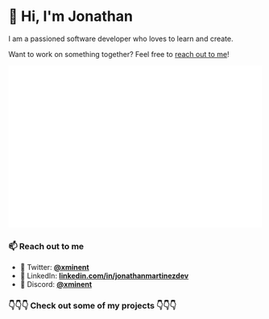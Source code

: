 # 👋 Hi, I'm Jonathan

I am a passioned software developer who loves to learn and create.

Want to work on something together? Feel free to [reach out to me](#-reach-out-to-me)!

<picture>
  <img src="/github-metrics.svg" alt="Metrics">
</picture>

### 📫 Reach out to me

- 🐥 Twitter: [**@xminent**](https://twitter.com/xminent)
- 🔗 LinkedIn: [**linkedin.com/in/jonathanmartinezdev**](https://www.linkedin.com/in/jonathanmartinezdev/)
- 💬 Discord: [**@xminent**](https://discordapp.com/users/155780111197536256)

### 👇👇👇 Check out some of my projects 👇👇👇
